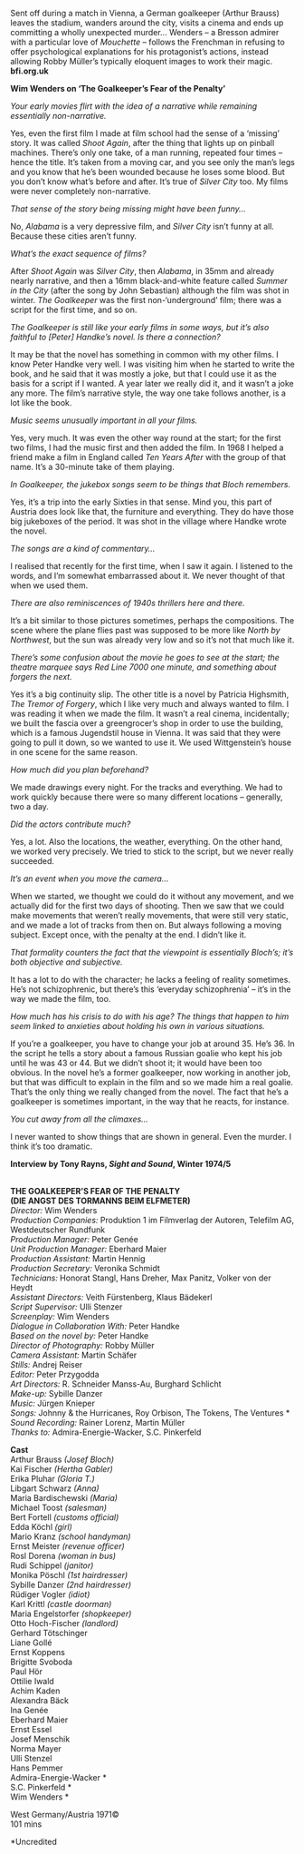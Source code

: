

Sent off during a match in Vienna, a German goalkeeper (Arthur Brauss) leaves the stadium, wanders around the city, visits a cinema and ends up committing a wholly unexpected murder... Wenders – a Bresson admirer with a particular love of _Mouchette_ – follows the Frenchman in refusing to offer psychological explanations for his protagonist’s actions, instead allowing Robby Müller’s typically eloquent images to work their magic.  
**bfi.org.uk**

**Wim Wenders on ‘The Goalkeeper’s Fear of the Penalty’**

_Your early movies flirt with the idea of a narrative while remaining essentially non-narrative._

Yes, even the first film I made at film school had the sense of a ‘missing’ story. It was called _Shoot Again_, after the thing that lights up on pinball machines. There’s only one take, of a man running, repeated four times – hence the title. It’s taken from a moving car, and you see only the man’s legs and you know that he’s been wounded because he loses some blood. But you don’t know what’s before and after. It’s true of _Silver City_ too. My films were never completely non-narrative.

_That sense of the story being missing might have been funny…_

No, _Alabama_ is a very depressive film, and _Silver City_ isn’t funny at all. Because these cities aren’t funny.

_What’s the exact sequence of films?_

After _Shoot Again_ was _Silver City_, then _Alabama_, in 35mm and already nearly narrative, and then a 16mm black-and-white feature called _Summer in the City_ (after the song by John Sebastian) although the film was shot in winter.  _The Goalkeeper_ was the first non-‘underground’ film; there was a script for the first time, and so on.

_The Goalkeeper is still like your early films in some ways, but it’s also faithful to [Peter] Handke’s novel. Is there a connection?_

It may be that the novel has something in common with my other films. I know Peter Handke very well. I was visiting him when he started to write the book, and he said that it was mostly a joke, but that I could use it as the basis for a script if I wanted. A year later we really did it, and it wasn’t a joke any more. The film’s narrative style, the way one take follows another, is a lot like  the book.

_Music seems unusually important in all your films._

Yes, very much. It was even the other way round at the start; for the first two films, I had the music first and then added the film. In 1968 I helped a friend make a film in England called _Ten Years After_ with the group of that name. It’s a 30-minute take of them playing.

_In Goalkeeper, the jukebox songs seem to be things that Bloch remembers._

Yes, it’s a trip into the early Sixties in that sense. Mind you, this part of Austria does look like that, the furniture and everything. They do have those big jukeboxes of the period. It was shot in the village where Handke wrote  the novel.

_The songs are a kind of commentary…_

I realised that recently for the first time, when I saw it again. I listened to the words, and I’m somewhat embarrassed about it. We never thought of that when we used them.

_There are also reminiscences of 1940s thrillers here and there._

It’s a bit similar to those pictures sometimes, perhaps the compositions.  The scene where the plane flies past was supposed to be more like _North by Northwest_, but the sun was already very low and so it’s not that much like it.

_There’s some confusion about the movie he goes to see at the start; the theatre marquee says Red Line 7000 one minute, and something about forgers the next._

Yes it’s a big continuity slip. The other title is a novel by Patricia Highsmith,  
_The Tremor of Forgery_, which I like very much and always wanted to film. I was reading it when we made the film. It wasn’t a real cinema, incidentally; we built the fascia over a greengrocer’s shop in order to use the building, which is a famous Jugendstil house in Vienna. It was said that they were going to pull it down, so we wanted to use it. We used Wittgenstein’s house in one scene for the same reason.

_How much did you plan beforehand?_

We made drawings every night. For the tracks and everything. We had to work quickly because there were so many different locations – generally, two a day.

_Did the actors contribute much?_

Yes, a lot. Also the locations, the weather, everything. On the other hand, we worked very precisely. We tried to stick to the script, but we never really succeeded.

_It’s an event when you move the camera…_

When we started, we thought we could do it without any movement, and we actually did for the first two days of shooting. Then we saw that we could make movements that weren’t really movements, that were still very static, and we made a lot of tracks from then on. But always following a moving subject. Except once, with the penalty at the end. I didn’t like it.

_That formality counters the fact that the viewpoint is essentially Bloch’s; it’s both objective and subjective._

It has a lot to do with the character; he lacks a feeling of reality sometimes. He’s not schizophrenic, but there’s this ‘everyday schizophrenia’ – it’s in the way we made the film, too.

_How much has his crisis to do with his age? The things that happen to him seem linked to anxieties about holding his own in various situations._

If you’re a goalkeeper, you have to change your job at around 35. He’s 36. In the script he tells a story about a famous Russian goalie who kept his job until he was 43 or 44. But we didn’t shoot it; it would have been too obvious. In the novel he’s a former goalkeeper, now working in another job, but that was difficult to explain in the film and so we made him a real goalie. That’s the only thing we really changed from the novel. The fact that he’s a goalkeeper is sometimes important, in the way that he reacts, for instance.

_You cut away from all the climaxes…_

I never wanted to show things that are shown in general. Even the murder. I think it’s too dramatic.

**Interview by Tony Rayns, _Sight and Sound_, Winter 1974/5**
<br><br>

**THE GOALKEEPER’S FEAR OF THE PENALTY**<br>
**(DIE ANGST DES TORMANNS BEIM ELFMETER)**<br>
_Director:_ Wim Wenders<br>
_Production Companies:_ Produktion 1 im Filmverlag der Autoren, Telefilm AG, Westdeutscher Rundfunk<br>
_Production Manager:_ Peter Genée<br>
_Unit Production Manager:_ Eberhard Maier<br>
_Production Assistant:_ Martin Hennig<br>
_Production Secretary:_ Veronika Schmidt<br>
_Technicians:_ Honorat Stangl, Hans Dreher, Max Panitz, Volker von der Heydt<br>
_Assistant Directors:_ Veith Fürstenberg,  Klaus Bädekerl<br>
_Script Supervisor:_ Ulli Stenzer<br>
_Screenplay:_ Wim Wenders<br>
_Dialogue in Collaboration With:_ Peter Handke<br>
_Based on the novel by:_ Peter Handke<br>
_Director of Photography:_ Robby Müller<br>
_Camera Assistant:_ Martin Schäfer<br>
_Stills:_ Andrej Reiser<br>
_Editor:_ Peter Przygodda<br>
_Art Directors:_ R. Schneider Manss-Au,  Burghard Schlicht<br>
_Make-up:_ Sybille Danzer<br>
_Music:_ Jürgen Knieper<br>
_Songs:_ Johnny & the Hurricanes, Roy Orbison,  The Tokens, The Ventures *<br>
_Sound Recording:_ Rainer Lorenz, Martin Müller<br>
_Thanks to:_ Admira-Energie-Wacker, S.C. Pinkerfeld<br>

**Cast**<br>
Arthur Brauss _(Josef Bloch)_<br>
Kai Fischer _(Hertha Gabler)_<br>
Erika Pluhar _(Gloria T.)_<br>
Libgart Schwarz _(Anna)_<br>
Maria Bardischewski _(Maria)_<br>
Michael Toost _(salesman)_<br>
Bert Fortell _(customs official)_<br>
Edda Köchl _(girl)_<br>
Mario Kranz _(school handyman)_<br>
Ernst Meister _(revenue officer)_<br>
Rosl Dorena _(woman in bus)_<br>
Rudi Schippel _(janitor)_<br>
Monika Pöschl _(1st hairdresser)_<br>
Sybille Danzer _(2nd hairdresser)_<br>
Rüdiger Vogler _(idiot)_<br>
Karl Krittl _(castle doorman)_<br>
Maria Engelstorfer _(shopkeeper)_<br>
Otto Hoch-Fischer _(landlord)_<br>
Gerhard Tötschinger<br>
Liane Gollé<br>
Ernst Koppens<br>
Brigitte Svoboda<br>
Paul Hör<br>
Ottilie Iwald<br>
Achim Kaden<br>
Alexandra Bäck<br>
Ina Genée<br>
Eberhard Maier<br>
Ernst Essel<br>
Josef Menschik<br>
Norma Mayer<br>
Ulli Stenzel<br>
Hans Pemmer<br>
Admira-Energie-Wacker *<br>
S.C. Pinkerfeld *<br>
Wim Wenders *<br>

West Germany/Austria 1971©<br>
101 mins  

*Uncredited
<!--stackedit_data:
eyJoaXN0b3J5IjpbLTExMDE1MDU0NzhdfQ==
-->